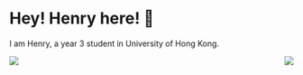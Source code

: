 # Hey! Henry here! 👋

I am Henry, a year 3 student in University of Hong Kong.

<img style="float: right;" src="[whatever.jpg](https://github-readme-stats.vercel.app/api?username=Henryyy-Hung&theme=tokyonigh)">


![](https://github-readme-stats.vercel.app/api?username=Henryyy-Hung&theme=tokyonight)

<!--
**Henryyy-Hung/Henryyy-Hung** is a ✨ _special_ ✨ repository because its `README.md` (this file) appears on your GitHub profile.

Here are some ideas to get you started:

- 🔭 I’m currently working on ...
- 🌱 I’m currently learning ...
- 👯 I’m looking to collaborate on ...
- 🤔 I’m looking for help with ...
- 💬 Ask me about ...
- 📫 How to reach me: ...
- 😄 Pronouns: ...
- ⚡ Fun fact: ...
-->
